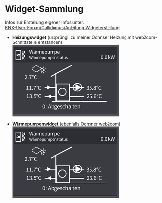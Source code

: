 # Widget-Sammlung

Infos zur Erstellung eigener Infos unter:<br>
[KNX-User-Forum/Callidomus/Anleitung Widgeterstellung](https://knx-user-forum.de/forum/supportforen/callidomus/1040604-anleitung-widgeterstellung-und-zugeh%C3%B6rige-logik-bsp-w%C3%A4rmepumpe-mit-web2com)

* **Heizungswidget** (ursprüngl. zu meiner Ochnser Heizung mit web2com-Schnittstelle entstanden)<br>
![Heizungswidget-Anzeige](/visu/widgets/waermepumpe/screen.png)<br>

* **Wärmepumpenwidget** (ebenfalls Ochsner web2com)<br>
![Wärmepumpenwidget-Anzeige](/visu/widgets/waermepumpe/screen.png)<br>

